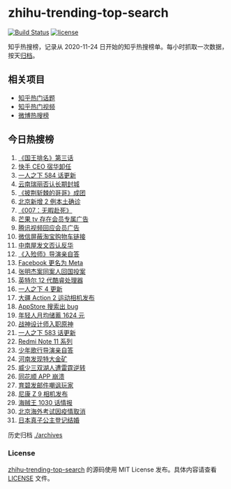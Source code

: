# zhihu-trending-top-search

[![Build Status](https://github.com/justjavac/zhihu-trending-top-search/workflows/ci/badge.svg?branch=main)](https://github.com/justjavac/zhihu-trending-top-search/actions)
[![license](https://img.shields.io/github/license/justjavac/zhihu-trending-top-search)](https://github.com/justjavac/zhihu-trending-top-search/blob/main/LICENSE)

知乎热搜榜，记录从 2020-11-24 日开始的知乎热搜榜单。每小时抓取一次数据，按天[归档](./archives)。

## 相关项目

- [知乎热门话题](https://github.com/justjavac/zhihu-trending-hot-questions)
- [知乎热门视频](https://github.com/justjavac/zhihu-trending-hot-video)
- [微博热搜榜](https://github.com/justjavac/weibo-trending-hot-search)

## 今日热搜榜

<!-- BEGIN -->
<!-- 最后更新时间 Sat Oct 30 2021 13:07:39 GMT+0800 (China Standard Time) -->

1. [《国王排名》第三话](https://www.zhihu.com/search?q=国王排名)
1. [快手 CEO 宿华卸任](https://www.zhihu.com/search?q=快手)
1. [一人之下 584 话更新](https://www.zhihu.com/search?q=一人之下)
1. [云南瑞丽否认长期封城](https://www.zhihu.com/search?q=瑞丽)
1. [《披荆斩棘的哥哥》成团](https://www.zhihu.com/search?q=披荆斩棘的哥哥)
1. [北京新增 2 例本土确诊](https://www.zhihu.com/search?q=北京疫情)
1. [《007：无暇赴死》](https://www.zhihu.com/search?q=007)
1. [芒果 tv 存在会员专属广告](https://www.zhihu.com/search?q=芒果tv)
1. [腾讯视频回应会员广告](https://www.zhihu.com/search?q=腾讯视频)
1. [微信屏蔽淘宝购物车链接](https://www.zhihu.com/search?q=淘宝购物车)
1. [中南屋发文否认反华](https://www.zhihu.com/search?q=中南屋)
1. [《入殓师》导演亲自答](https://www.zhihu.com/search?q=入殓师)
1. [Facebook 更名为 Meta](https://www.zhihu.com/search?q=facebook)
1. [张明杰案同案人回国投案](https://www.zhihu.com/search?q=张明杰案)
1. [英特尔 12 代酷睿处理器](https://www.zhihu.com/search?q=12代酷睿)
1. [一人之下 4 更新](https://www.zhihu.com/search?q=一人之下第四季)
1. [大疆 Action 2 运动相机发布](https://www.zhihu.com/search?q=大疆运动相机)
1. [AppStore 搜索出 bug](https://www.zhihu.com/search?q=appstore)
1. [年轻人月均储蓄 1624 元](https://www.zhihu.com/search?q=年轻人储蓄)
1. [战神设计师入职原神](https://www.zhihu.com/search?q=原神)
1. [一人之下 583 话更新](https://www.zhihu.com/search?q=一人之下)
1. [Redmi Note 11 系列](https://www.zhihu.com/search?q=红米note11)
1. [少年歌行导演亲自答](https://www.zhihu.com/search?q=少年歌行)
1. [河南发现特大金矿](https://www.zhihu.com/search?q=河南金矿)
1. [威少三双湖人遭雷霆逆转](https://www.zhihu.com/search?q=湖人)
1. [同花顺 APP 崩溃](https://www.zhihu.com/search?q=同花顺)
1. [育碧发邮件嘲讽玩家](https://www.zhihu.com/search?q=育碧)
1. [尼康 Z 9 相机发布](https://www.zhihu.com/search?q=尼康z9)
1. [海贼王 1030 话情报](https://www.zhihu.com/search?q=海贼王)
1. [北京海外考试因疫情取消](https://www.zhihu.com/search?q=北京海外考试)
1. [日本真子公主登记结婚](https://www.zhihu.com/search?q=真子公主)

<!-- END -->

历史归档 [./archives](./archives)

### License

[zhihu-trending-top-search](https://github.com/justjavac/zhihu-trending-top-search)
的源码使用 MIT License 发布。具体内容请查看 [LICENSE](./LICENSE) 文件。
